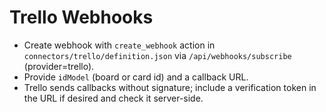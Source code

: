 # Trello Webhooks

- Create webhook with `create_webhook` action in `connectors/trello/definition.json` via `/api/webhooks/subscribe` (provider=trello).
- Provide `idModel` (board or card id) and a callback URL.
- Trello sends callbacks without signature; include a verification token in the URL if desired and check it server-side.
